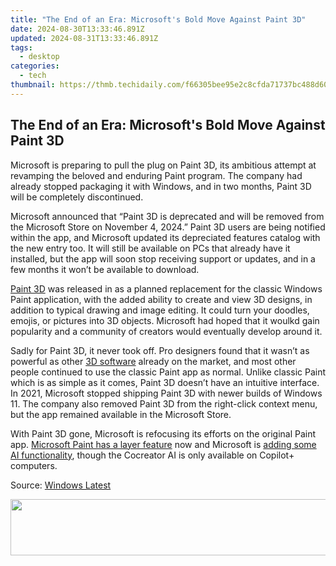 ```yaml
---
title: "The End of an Era: Microsoft's Bold Move Against Paint 3D"
date: 2024-08-30T13:33:46.891Z
updated: 2024-08-31T13:33:46.891Z
tags:
  - desktop
categories:
  - tech
thumbnail: https://thmb.techidaily.com/f66305bee95e2c8cfda71737bc488d60f6c275330b2e729ec458216f465e024e.png
---
```


## The End of an Era: Microsoft's Bold Move Against Paint 3D

Microsoft is preparing to pull the plug on Paint 3D, its ambitious attempt at revamping the beloved and enduring Paint program. The company had already stopped packaging it with Windows, and in two months, Paint 3D will be completely discontinued.

 Microsoft announced that “Paint 3D is deprecated and will be removed from the Microsoft Store on November 4, 2024.” Paint 3D users are being notified within the app, and Microsoft updated its depreciated features catalog with the new entry too. It will still be available on PCs that already have it installed, but the app will soon stop receiving support or updates, and in a few months it won’t be available to download.

[Paint 3D](https://unlock-android.techidaily.com/bypassing-google-account-with-vnrom-bypass-for-honor-magic-5-by-drfone-android/) was released in as a planned replacement for the classic Windows Paint application, with the added ability to create and view 3D designs, in addition to typical drawing and image editing. It could turn your doodles, emojis, or pictures into 3D objects. Microsoft had hoped that it woulkd gain popularity and a community of creators would eventually develop around it.

 Sadly for Paint 3D, it never took off. Pro designers found that it wasn’t as powerful as other [3D software](https://android-transfer.techidaily.com/in-2024-how-to-transfer-photos-from-oppo-find-n3-to-laptop-without-usb-drfone-by-drfone-transfer-from-android-transfer-from-android/) already on the market, and most other people continued to use the classic Paint app as normal. Unlike classic Paint which is as simple as it comes, Paint 3D doesn’t have an intuitive interface. In 2021, Microsoft stopped shipping Paint 3D with newer builds of Windows 11\. The company also removed Paint 3D from the right-click context menu, but the app remained available in the Microsoft Store.

 With Paint 3D gone, Microsoft is refocusing its efforts on the original Paint app. [Microsoft Paint has a layer feature](https://facebook-videos.techidaily.com/new-peek-into-past-posts-panel/) now and Microsoft is [adding some AI functionality](https://tech-hub.techidaily.com/resolving-in-transit-issues-in-gpt-conversations/), though the Cocreator AI is only available on Copilot+ computers.

 Source: [Windows Latest](https://www.windowslatest.com/2024/08/10/microsoft-is-killing-off-paint-3d-after-trying-and-failing-to-replace-classic-paint-on-windows-11-10/)

<ins class="adsbygoogle"
     style="display:block"
     data-ad-format="autorelaxed"
     data-ad-client="ca-pub-7571918770474297"
     data-ad-slot="1223367746"></ins>



<ins class="adsbygoogle"
     style="display:block"
     data-ad-client="ca-pub-7571918770474297"
     data-ad-slot="8358498916"
     data-ad-format="auto"
     data-full-width-responsive="true"></ins>



<!-- affiliate ads begin -->
<a href="https://natural-cycles.sjv.io/c/5597632/2072200/17885" target="_top" id="2072200"><img src="//a.impactradius-go.com/display-ad/17885-2072200" border="0" alt="" width="728" height="90"/></a><img height="0" width="0" src="https://imp.pxf.io/i/5597632/2072200/17885" style="position:absolute;visibility:hidden;" border="0" />
<!-- affiliate ads end -->